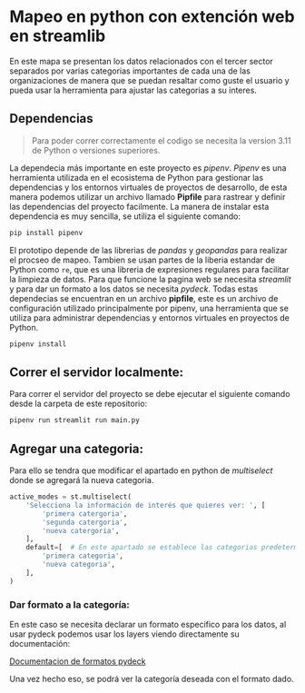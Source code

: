 # Mapeo en python con extención web en streamlib

En este mapa se presentan los datos relacionados con el tercer sector separados por varias categorias importantes de
cada una de las organizaciones de manera que se puedan resaltar como guste el usuario y pueda usar la herramienta para
ajustar las categorias a su interes.

## Dependencias

> Para poder correr correctamente el codigo se necesita la version 3.11 de Python o versiones superiores.

La dependecia más importante en este proyecto es _pipenv_. _Pipenv_ es una herramienta utilizada en el ecosistema de
Python para gestionar las dependencias y los entornos virtuales de proyectos de desarrollo, de esta manera podemos
utilizar un archivo llamado **Pipfile** para rastrear y definir las dependencias del proyecto facilmente. La manera de
instalar esta dependencia es muy sencilla, se utiliza el siguiente comando:

```bash
pip install pipenv
```

El prototipo depende de las librerias de _pandas_ y _geopandas_ para realizar el procseo de mapeo. Tambien se usan
partes de la liberia estandar de Python como `re`, que es una libreria de expresiones regulares para facilitar la
limpieza de datos.
Para que funcione la pagina web se necesita _streamlit_ y para dar un formato a los datos se necesita _pydeck_.
Todas estas dependecias se encuentran en un archivo __pipfile__, este es un archivo de configuración utilizado
principalmente por pipenv, una herramienta que se utiliza para administrar dependencias y entornos virtuales en
proyectos de Python.

```bash
pipenv install
```

## Correr el servidor localmente:

Para correr el servidor del proyecto se debe ejecutar el siguiente comando desde la carpeta de este repositorio:


```bash
pipenv run streamlit run main.py
```

## Agregar una categoria:

Para ello se tendra que modificar el apartado en python de _multiselect_ donde se agregará la nueva categoria.

```python
active_modes = st.multiselect(
    'Selecciona la información de interés que quieres ver: ', [
        'primera catergoria',
        'segunda catergoria',
        'nueva catergoria',
    ],
    default=[  # En este apartado se establece las categorias predeterminadas
        'primera categoria',
        'nueva categoria',
    ],
)
```

### Dar formato a la categoría:

En este caso se necesita declarar un formato especifico para los datos, al usar pydeck podemos usar los layers viendo
directamente su documentación:

[Documentacion de formatos pydeck](https://deckgl.readthedocs.io/en/latest/index.html)

Una vez hecho eso, se podrá ver la categoría deseada con el formato dado.
